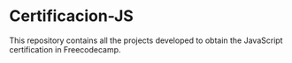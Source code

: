 # Certificacion-JS
This repository contains all the projects developed to obtain the JavaScript certification in Freecodecamp.    
